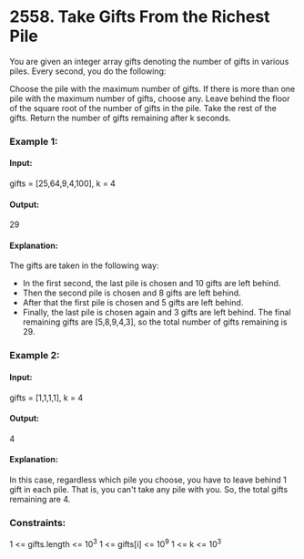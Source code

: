 # 2558. Take Gifts From the Richest Pile
You are given an integer array gifts denoting the number of gifts in various piles. Every second, you do the following:

Choose the pile with the maximum number of gifts.
If there is more than one pile with the maximum number of gifts, choose any.
Leave behind the floor of the square root of the number of gifts in the pile. Take the rest of the gifts.
Return the number of gifts remaining after k seconds.

### Example 1:
#### Input:
gifts = [25,64,9,4,100], k = 4
#### Output:
29
#### Explanation: 
The gifts are taken in the following way:
- In the first second, the last pile is chosen and 10 gifts are left behind.
- Then the second pile is chosen and 8 gifts are left behind.
- After that the first pile is chosen and 5 gifts are left behind.
- Finally, the last pile is chosen again and 3 gifts are left behind.
The final remaining gifts are [5,8,9,4,3], so the total number of gifts remaining is 29.

### Example 2:
#### Input:
gifts = [1,1,1,1], k = 4
#### Output:
4
#### Explanation: 
In this case, regardless which pile you choose, you have to leave behind 1 gift in each pile. 
That is, you can't take any pile with you. 
So, the total gifts remaining are 4.
 
### Constraints:
1 <= gifts.length <= $`10^3`$
1 <= gifts[i] <= $`10^9`$
1 <= k <= $`10^3`$

